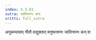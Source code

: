 ```yaml
---
index: 5.3.81
sutra: जातिनाम्नः कन्
vritti: full_sutra
---
```


अनुकम्पायाम् नीतौ तद्युक्तात्  मनुष्यनाम्नः जातिनाम्नः कन् वा